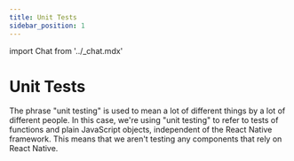 ```yaml
---
title: Unit Tests
sidebar_position: 1
---
```

import Chat from '../_chat.mdx'

# Unit Tests

The phrase "unit testing" is used to mean a lot of different things by a lot of different people. In this case, we're using "unit testing" to refer to tests of functions and plain JavaScript objects, independent of the React Native framework. This means that we aren't testing any components that rely on React Native.

<Chat />
